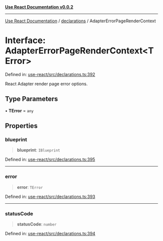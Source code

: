 [**Use React Documentation v0.0.2**](../../README.md)

***

[Use React Documentation](../../modules.md) / [declarations](../README.md) / AdapterErrorPageRenderContext

# Interface: AdapterErrorPageRenderContext\<TError\>

Defined in: [use-react/src/declarations.ts:392](https://github.com/stonemjs/use-react/blob/0635de04acc6b3a5c28dcf07d1e12a39a8b5e0b9/src/declarations.ts#L392)

React Adapter render page error options.

## Type Parameters

• **TError** = `any`

## Properties

### blueprint

> **blueprint**: `IBlueprint`

Defined in: [use-react/src/declarations.ts:395](https://github.com/stonemjs/use-react/blob/0635de04acc6b3a5c28dcf07d1e12a39a8b5e0b9/src/declarations.ts#L395)

***

### error

> **error**: `TError`

Defined in: [use-react/src/declarations.ts:393](https://github.com/stonemjs/use-react/blob/0635de04acc6b3a5c28dcf07d1e12a39a8b5e0b9/src/declarations.ts#L393)

***

### statusCode

> **statusCode**: `number`

Defined in: [use-react/src/declarations.ts:394](https://github.com/stonemjs/use-react/blob/0635de04acc6b3a5c28dcf07d1e12a39a8b5e0b9/src/declarations.ts#L394)
